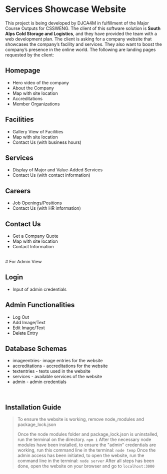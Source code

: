 
# Services Showcase Website 

This project is being developed by DJCA4M in fulfillment of the Major Course Outputs for CSSWENG. 
The client of this software solution is **South Alps Cold Storage and Logistics**, and they have provided
the team with a web development plan. The client is asking for a company website that showcases the company’s 
facility and services. They also want to boost the company’s presence in the online world. 
The following are landing pages requested by the client: <br>

## Homepage
+ Hero video of the company
+ About the Company
+ Map with site location
+ Accreditations
+ Member Organizations

## Facilities
+ Gallery View of Facilities
+ Map with site location
+ Contact Us (with business hours)

## Services
+ Display of Major and Value-Added Services
+ Contact Us (with contact information)

## Careers
+ Job Openings/Positions
+ Contact Us (with HR information)

## Contact Us
+ Get a Company Quote
+ Map with site location
+ Contact Information

<br>
# For Admin View

## Login
+ Input of admin credentials

## Admin Functionalities
+ Log Out
+ Add Image/Text
+ Edit Image/Text
+ Delete Entry

## Database Schemas
+ imageentries- image entries for the website
+ accreditations - accreditations for the website
+ textentries - texts used in the website
+ services - available services of the website
+ admin - admin credentials

<br>

## Installation Guide
> To ensure the website is working, remove node_modules and package_lock.json
>
> Once the node modules folder and package_lock.json is uninstalled, run the terminal on the directory.
``` npm i ```
> After the necessary node modules have been installed, to ensure the "admin" credentials are working, run this command line in the terminal:
``` node temp ```
> Once the admin access has been initiated, to open the website, run the command line in the terminal:
``` node server ```
> After all steps has been done, open the website on your browser and go to  ``` localhost:3000 ```
